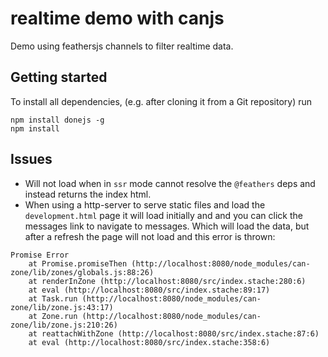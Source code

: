 # realtime demo with canjs

Demo using feathersjs channels to filter realtime data.

## Getting started

To install all dependencies, (e.g. after cloning it from a Git repository) run

```
npm install donejs -g
npm install
```

## Issues

- Will not load when in `ssr` mode cannot resolve the `@feathers` deps and instead returns the index html.
- When using a http-server to serve static files and load the `development.html` page it will load initially and and you can click the messages link to navigate to messages. Which will load the data, but after a refresh the page will not load and this error is thrown:
```
Promise Error
    at Promise.promiseThen (http://localhost:8080/node_modules/can-zone/lib/zones/globals.js:88:26)
    at renderInZone (http://localhost:8080/src/index.stache:280:6)
    at eval (http://localhost:8080/src/index.stache:89:17)
    at Task.run (http://localhost:8080/node_modules/can-zone/lib/zone.js:43:17)
    at Zone.run (http://localhost:8080/node_modules/can-zone/lib/zone.js:210:26)
    at reattachWithZone (http://localhost:8080/src/index.stache:87:6)
    at eval (http://localhost:8080/src/index.stache:358:6)
``` 